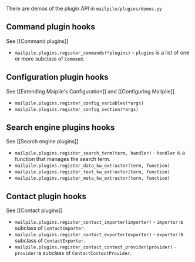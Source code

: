 There are demos of the plugin API in `mailpile/plugins/demos.py`

## Command plugin hooks
See [[Command plugins]]

* `mailpile.plugins.register_commands(*plugins)` - `plugins` is a list of one or more subclass of `Command`.

## Configuration plugin hooks
See [[Extending Maipile's Configuration]] and [[Configuring Mailpile]].

* `mailpile.plugins.register_config_variables(*args)`
* `mailpile.plugins.register_config_section(*args)`

## Search engine plugins hooks
See [[Search engine plugins]]

* `mailpile.plugins.register_search_term(term, handler)` - `handler` is a function that manages the search term.
* `mailpile.plugins.register_data_kw_extractor(term, function)`
* `mailpile.plugins.register_text_kw_extractor(term, function)`
* `mailpile.plugins.register_meta_kw_extractor(term, function)`

## Contact plugin hooks
See [[Contact plugins]]

* `mailpile.plugins.register_contact_importer(importer)` - `importer` is subclass of `ContactImporter`.
* `mailpile.plugins.register_contact_exporter(exporter)` - `exporter` is subclass of `ContactExporter`.
* `mailpile.plugins.register_contact_context_provider(provider)` - `provider` is subclass of `ContactContextProvider`.